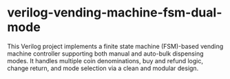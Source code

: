 # verilog-vending-machine-fsm-dual-mode
This Verilog project implements a finite state machine (FSM)-based vending machine controller supporting both manual and auto-bulk dispensing modes. It handles multiple coin denominations, buy and refund logic, change return, and mode selection via a clean and modular design.
